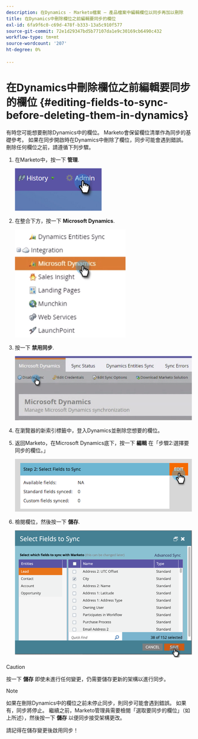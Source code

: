 ```yaml
---
description: 在Dynamics - Marketo檔案 — 產品檔案中編輯欄位以同步再加以刪除
title: 在Dynamics中刪除欄位之前編輯要同步的欄位
exl-id: 6fa9f6c0-c69d-478f-b333-13a5c910f577
source-git-commit: 72e1d29347bd5b77107da1e9c30169cb6490c432
workflow-type: tm+mt
source-wordcount: '207'
ht-degree: 0%

---
```


# 在Dynamics中刪除欄位之前編輯要同步的欄位 {#editing-fields-to-sync-before-deleting-them-in-dynamics}

有時您可能想要刪除Dynamics中的欄位。 Marketo會保留欄位清單作為同步的基礎參考。 如果在同步開啟時在Dynamics中刪除了欄位，同步可能會遇到錯誤。 刪除任何欄位之前，請遵循下列步驟。

1. 在Marketo中，按一下 **管理**.

   ![](assets/sync-before-deleting-them-in-dynamics-1.png)

1. 在整合下方，按一下 **Microsoft Dynamics**.

   ![](assets/sync-before-deleting-them-in-dynamics-2.png)

1. 按一下 **禁用同步**.

   ![](assets/sync-before-deleting-them-in-dynamics-3.png)

1. 在瀏覽器的新索引標籤中，登入Dynamics並刪除您想要的欄位。

1. 返回Marketo，在Microsoft Dynamics底下，按一下 **編輯** 在「步驟2:選擇要同步的欄位。」

   ![](assets/sync-before-deleting-them-in-dynamics-4.png)

1. 檢閱欄位，然後按一下 **儲存**.

   ![](assets/sync-before-deleting-them-in-dynamics-5.png)

>[!CAUTION]
>
>按一下 **儲存** 即使未進行任何變更，仍需要儲存更新的架構以進行同步。

>[!NOTE]
>
>如果在刪除Dynamics中的欄位之前未停止同步，則同步可能會遇到錯誤。 如果有，同步將停止。 繼續之前，Marketo管理員需要檢閱「選取要同步的欄位」（如上所述），然後按一下 **儲存** 以便同步接受架構更改。

請記得在儲存變更後啟用同步！
